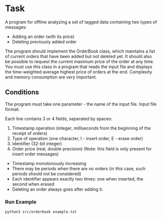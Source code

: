 # Task
A program for offline analyzing a set of tagged data containing two types of messages:
* Adding an order (with its price)
* Deleting previously added order

The program should implement the OrderBook class, which maintains a list of current orders that have been added 
but not deleted yet. It should also be possible to request the current maximum price of the order at any time. 
You must use this class in a program that reads the input file and displays the time-weighted average highest price of 
orders at the end. 
Complexity and memory consumption are very important.


## Conditions
The program must take one parameter - the name of the input file. Input file format:

Each line contains 3 or 4 fields, separated by spaces: 
1. Timestamp operation (integer, milliseconds from the beginning of the receipt of orders)
2. Type of operation (one character, I - insert order, E - erase order)
3. Identifier (32-bit integer)
4. Order price (real, double precision) (Note: this field is only present for insert order messages)

* Timestamp monotonously increasing
* There may be periods when there are no orders (in this case, such periods should not be considered)
* Each identifier appears exactly two times: one when inserted, the second when erased
* Deleting an order always goes after adding it.

### Run Example
```bash
python3 src/orderbook example.txt
```